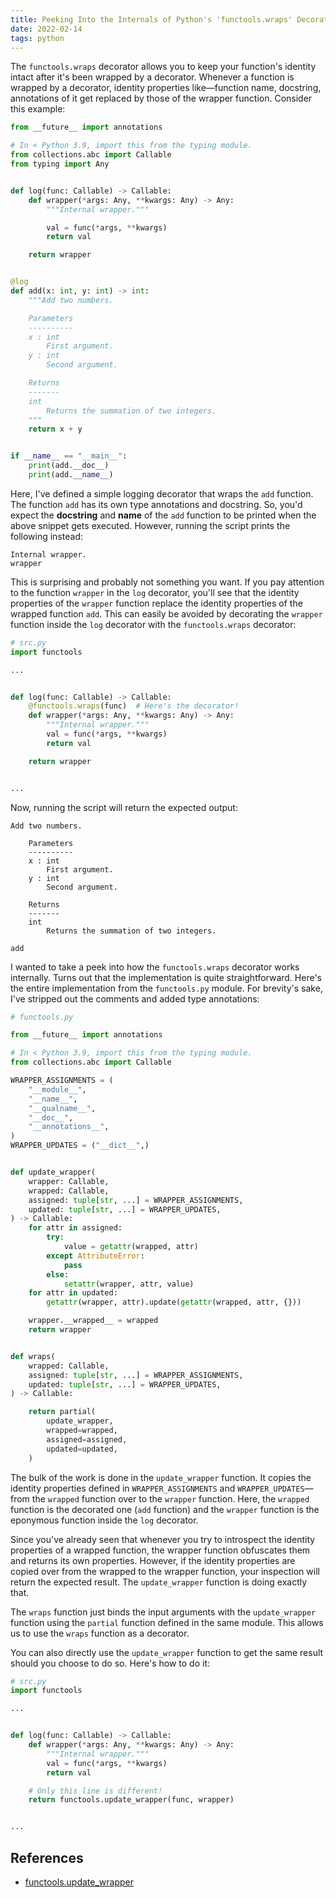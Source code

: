 ```yaml
---
title: Peeking Into the Internals of Python's 'functools.wraps' Decorator
date: 2022-02-14
tags: python
---
```


The `functools.wraps` decorator allows you to keep your function's identity intact after it's been wrapped by a decorator. Whenever a function is wrapped by a decorator, identity properties like—function name, docstring, annotations of it get replaced by those of the wrapper function. Consider this example:


```python
from __future__ import annotations

# In < Python 3.9, import this from the typing module.
from collections.abc import Callable
from typing import Any


def log(func: Callable) -> Callable:
    def wrapper(*args: Any, **kwargs: Any) -> Any:
        """Internal wrapper."""

        val = func(*args, **kwargs)
        return val

    return wrapper


@log
def add(x: int, y: int) -> int:
    """Add two numbers.

    Parameters
    ----------
    x : int
        First argument.
    y : int
        Second argument.

    Returns
    -------
    int
        Returns the summation of two integers.
    """
    return x + y


if __name__ == "__main__":
    print(add.__doc__)
    print(add.__name__)
```

Here, I've defined a simple logging decorator that wraps the `add` function. The function `add` has its own type annotations and docstring. So, you'd expect the **docstring** and **name** of the `add` function to be printed when the above snippet gets executed. However, running the script prints the following instead:

```
Internal wrapper.
wrapper
```

This is surprising and probably not something you want. If you pay attention to the function `wrapper` in the `log` decorator, you'll see that the identity properties of the `wrapper` function replace the identity properties of the wrapped function `add`. This can easily be avoided by decorating the `wrapper` function inside the `log` decorator with the `functools.wraps` decorator:


```python
# src.py
import functools

...


def log(func: Callable) -> Callable:
    @functools.wraps(func)  # Here's the decorator!
    def wrapper(*args: Any, **kwargs: Any) -> Any:
        """Internal wrapper."""
        val = func(*args, **kwargs)
        return val

    return wrapper


...
```

Now, running the script will return the expected output:

```
Add two numbers.

    Parameters
    ----------
    x : int
        First argument.
    y : int
        Second argument.

    Returns
    -------
    int
        Returns the summation of two integers.

add
```


I wanted to take a peek into how the `functools.wraps` decorator works internally. Turns out that the implementation is quite straightforward. Here's the entire implementation from the `functools.py` module. For brevity's sake, I've stripped out the comments and added type annotations:

```python
# functools.py

from __future__ import annotations

# In < Python 3.9, import this from the typing module.
from collections.abc import Callable

WRAPPER_ASSIGNMENTS = (
    "__module__",
    "__name__",
    "__qualname__",
    "__doc__",
    "__annotations__",
)
WRAPPER_UPDATES = ("__dict__",)


def update_wrapper(
    wrapper: Callable,
    wrapped: Callable,
    assigned: tuple[str, ...] = WRAPPER_ASSIGNMENTS,
    updated: tuple[str, ...] = WRAPPER_UPDATES,
) -> Callable:
    for attr in assigned:
        try:
            value = getattr(wrapped, attr)
        except AttributeError:
            pass
        else:
            setattr(wrapper, attr, value)
    for attr in updated:
        getattr(wrapper, attr).update(getattr(wrapped, attr, {}))

    wrapper.__wrapped__ = wrapped
    return wrapper


def wraps(
    wrapped: Callable,
    assigned: tuple[str, ...] = WRAPPER_ASSIGNMENTS,
    updated: tuple[str, ...] = WRAPPER_UPDATES,
) -> Callable:

    return partial(
        update_wrapper,
        wrapped=wrapped,
        assigned=assigned,
        updated=updated,
    )
```

The bulk of the work is done in the `update_wrapper` function. It copies the identity properties defined in `WRAPPER_ASSIGNMENTS` and `WRAPPER_UPDATES`—from the `wrapped` function over to the `wrapper` function. Here, the `wrapped` function is the decorated one (`add` function) and the `wrapper` function is the eponymous function inside the `log` decorator.

Since you've already seen that whenever you try to introspect the identity properties of a wrapped function, the wrapper function obfuscates them and returns its own properties. However, if the identity properties are copied over from the wrapped to the wrapper function, your inspection will return the expected result. The `update_wrapper` function is doing exactly that.

The `wraps` function just binds the input arguments with the `update_wrapper` function using the `partial` function defined in the same module. This allows us to use the `wraps` function as a decorator.

You can also directly use the `update_wrapper` function to get the same result should you choose to do so. Here's how to do it:


```python
# src.py
import functools

...


def log(func: Callable) -> Callable:
    def wrapper(*args: Any, **kwargs: Any) -> Any:
        """Internal wrapper."""
        val = func(*args, **kwargs)
        return val

    # Only this line is different!
    return functools.update_wrapper(func, wrapper)


...
```


## References

* [functools.update_wrapper](https://github.com/python/cpython/blob/0ae40191793da1877a12d512f0116d99301b2c51/Lib/functools.py#L35)
